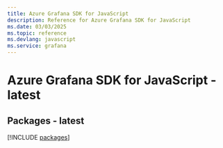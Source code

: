 ```yaml
---
title: Azure Grafana SDK for JavaScript
description: Reference for Azure Grafana SDK for JavaScript
ms.date: 03/03/2025
ms.topic: reference
ms.devlang: javascript
ms.service: grafana
---
```

# Azure Grafana SDK for JavaScript - latest
## Packages - latest
[!INCLUDE [packages](grafana-index.md)]